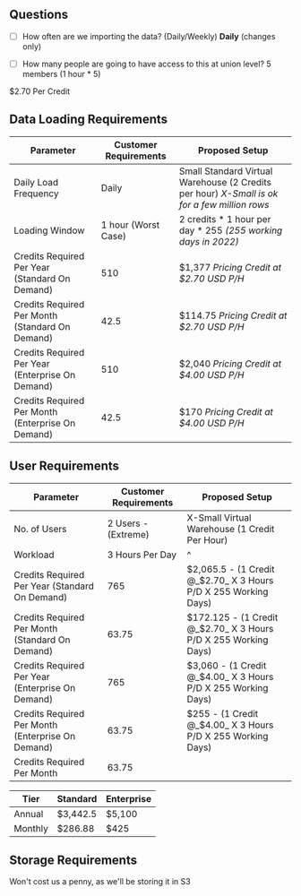 ## Questions
- [ ] How often are we importing the data? (Daily/Weekly) **Daily** (changes only)
- [ ] How many people are going to have access to this at union level? 5 members (1 hour * 5)



$2.70  Per Credit 


## Data Loading Requirements

| Parameter                                         | Customer Requirements | Proposed Setup                                                                               |
| ------------------------------------------------- | --------------------- | -------------------------------------------------------------------------------------------- |
| Daily Load Frequency                              | Daily                 | Small Standard Virtual Warehouse (2 Credits per hour) _X-Small is ok for a few million rows_ |
| Loading Window                                    | 1 hour (Worst Case)   | 2 credits * 1 hour per day * 255 _(255 working days in 2022)_                                |
| Credits Required Per Year (Standard On Demand)    | 510                   | $1,377 _Pricing Credit at $2.70 USD P/H_                                                     |
| Credits Required Per Month (Standard On Demand)   | 42.5                  | $114.75 _Pricing Credit at $2.70 USD P/H_                                                    |
| Credits Required Per Year (Enterprise On Demand)  | 510                   | $2,040 _Pricing Credit at $4.00 USD P/H_                                                     | 
| Credits Required Per Month (Enterprise On Demand) | 42.5                  | $170 _Pricing Credit at $4.00 USD P/H_                                                       |


## User Requirements

| Parameter                                         | Customer Requirements | Proposed Setup                                                  |
| ------------------------------------------------- | --------------------- | --------------------------------------------------------------- |
| No. of Users                                      | 2 Users -  (Extreme)  | X-Small Virtual Warehouse (1 Credit Per Hour)                   |
| Workload                                          | 3 Hours Per Day       | ^                                                               |
| Credits Required Per Year (Standard On Demand)    | 765                   | $2,065.5 - (1 Credit @_$2.70_ X 3 Hours P/D X 255 Working Days) |
| Credits Required Per Month (Standard On Demand)   | 63.75                 | $172.125 - (1 Credit @_$2.70_ X 3 Hours P/D X 255 Working Days) |
| Credits Required Per Year (Enterprise On Demand)  | 765                   | $3,060 - (1 Credit @_$4.00_ X 3 Hours P/D X 255 Working Days)   |
| Credits Required Per Month (Enterprise On Demand) | 63.75                 | $255 - (1 Credit @_$4.00_ X 3 Hours P/D X 255 Working Days)     |
| Credits Required Per Month                        | 63.75                 |                                                                 |


| Tier    | Standard | Enterprise |
| ------- | -------- | ---------- |
| Annual  | $3,442.5 | $5,100     |
| Monthly | $286.88  | $425       |

## Storage Requirements
Won't cost us a penny, as we'll be storing it in S3

